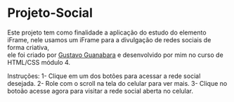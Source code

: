 # Projeto-Social

Este projeto tem como finalidade a aplicação do estudo do elemento iFrame, nele usamos um iFrame para a divulgação de redes sociais de forma criativa,<br>
ele foi criado por <a href="https://gustavoguanabara.github.io/">Gustavo Guanabara</a> e desenvolvido por mim no curso de HTML/CSS módulo 4.

Instruções:
1- Clique em um dos botões para acessar a rede social desejada.
2- Role com o scroll na tela do celular para ver mais.
3- Clique no botoão acesse agora para visitar a rede social aberta no celular.
